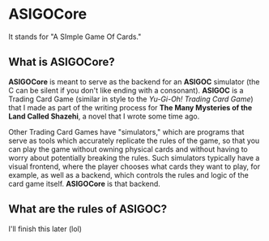 # ASIGOCore
It stands for "A SImple Game Of Cards."

## What is ASIGOCore?
**ASIGOCore** is meant to serve as the backend for an **ASIGOC** simulator (the C can be silent if you don't like ending with a consonant). **ASIGOC** is a Trading Card Game (similar in style to the *Yu-Gi-Oh! Trading Card Game*) that I made as part of the writing process for **The Many Mysteries of the Land Called Shazehi**, a novel that I wrote some time ago. 

Other Trading Card Games have "simulators," which are programs that serve as tools which accurately replicate the rules of the game, so that you can play the game without owning physical cards and without having to worry about potentially breaking the rules. Such simulators typically have a visual frontend, where the player chooses what cards they want to play, for example, as well as a backend, which controls the rules and logic of the card game itself. **ASIGOCore** is that backend. 

## What are the rules of ASIGOC?
I'll finish this later (lol)
